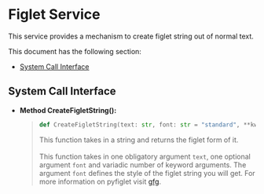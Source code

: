 # Figlet Service

This service provides a mechanism to create figlet string out of normal text.

This document has the following section:

- [System Call Interface](#system-call-interface)

## System Call Interface

- **Method CreateFigletString():**

  > ```python
  > def CreateFigletString(text: str, font: str = "standard", **kwargs) -> pyfiglet.FigletString:
  > ```
  >
  > This function takes in a string and returns the figlet form of it.
  > <br><br>
  > This function takes in one obligatory argument `text`, one optional argument `font` and variadic number of keyword arguments.
  > The argument `font` defines the style of the figlet string you will get. For more information on pyfiglet visit
  > [gfg][_gfgpyfiglet].

<!-- Definitions -->

[_gfgpyfiglet]: https://www.geeksforgeeks.org/python-ascii-art-using-pyfiglet-module/
